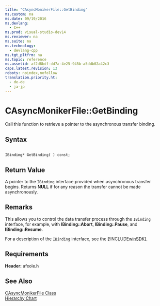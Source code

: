 ```yaml
---
title: "CAsyncMonikerFile::GetBinding"
ms.custom: na
ms.date: 09/19/2016
ms.devlang: 
  - C++
ms.prod: visual-studio-dev14
ms.reviewer: na
ms.suite: na
ms.technology: 
  - devlang-cpp
ms.tgt_pltfrm: na
ms.topic: reference
ms.assetid: af2d8bdf-dd7a-4e25-945b-a5ddb02a42c3
caps.latest.revision: 13
robots: noindex,nofollow
translation.priority.ht: 
  - de-de
  - ja-jp
---
```

# CAsyncMonikerFile::GetBinding
Call this function to retrieve a pointer to the asynchronous transfer binding.  
  
## Syntax  
  
```  
  
IBinding* GetBinding( ) const;  
```  
  
## Return Value  
 A pointer to the `IBinding` interface provided when asynchronous transfer begins. Returns **NULL** if for any reason the transfer cannot be made asynchronously.  
  
## Remarks  
 This allows you to control the data transfer process through the `IBinding` interface, for example, with **IBinding::Abort**, **IBinding::Pause**, and **IBinding::Resume**.  
  
 For a description of the `IBinding` interface, see the [!INCLUDE[winSDK](../vs140/includes/winSDK_md.md)].  
  
## Requirements  
 **Header:** afxole.h  
  
## See Also  
 [CAsyncMonikerFile Class](../vs140/CAsyncMonikerFile-Class.md)   
 [Hierarchy Chart](../vs140/Hierarchy-Chart.md)